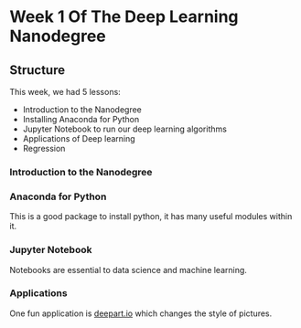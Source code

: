# Week 1 Of The Deep Learning Nanodegree

## Structure

This week, we had 5 lessons:

- Introduction to the Nanodegree
- Installing Anaconda for Python
- Jupyter Notebook to run our deep learning algorithms
- Applications of Deep learning
- Regression

### Introduction to the Nanodegree

### Anaconda for Python
This is a good package to install python, it has many useful modules within it.

### Jupyter Notebook
Notebooks are essential to data science and machine learning.

### Applications
One fun application is [deepart.io](https://deepart.io/latest/) which changes the style of pictures.
